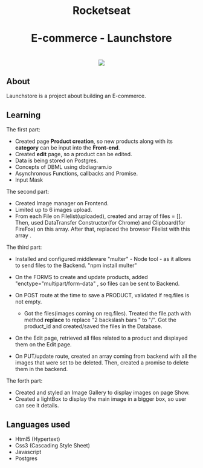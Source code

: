 
<h1 align="center">Rocketseat</h1>

<h1 align="center"><b>E-commerce - Launchstore</b></h1>


<h1 align="center">
    <img src=https://ik.imagekit.io/cnbmdh4b9w/ezgif.com-gif-maker__2__PBPFt9fUJ.gif>
</h1>


## About
Launchstore is a project about building an E-commerce.


## Learning 
The first part:
- Created page **Product creation**, so new products along with its **category** can be input into the **Front-end**.
- Created **edit** page, so a product can be edited.
- Data is being stored on Postgres.
- Concepts of DBML using dbdiagram.io
- Asynchronous Functions, callbacks and Promise.
- Input Mask

The second part:
- Created Image manager on Frontend. 
- Limited up to 6 images upload.
- From each File on Filelist(uploaded), created and array of files = []. Then, used DataTransfer Constructor(for Chrome) and Clipboard(for FireFox) on this array. After that, replaced the browser Filelist with this array . 

The third part:
-  Installed and configured middleware "multer" - Node tool - as it allows to send files to the Backend. "npm install multer"
- On the FORMS to create and update products, added "enctype="multipart/form-data" , so files can be sent to Backend.
- On POST route at the time to save a PRODUCT, validated if req.files is not empty. 
    - Got the files(images coming on req.files). Treated the file.path with method **replace** to replace "2 backslash bars " to "/". Got the product_id and created/saved the files in the Database. 
 
- On the Edit page, retrieved all files related to a product and displayed them on the Edit page. 
- On PUT/update route, created an array coming from backend with all the images that were set to be deleted. Then, created a promise to delete them in the backend. 

The forth part:
- Created and styled an Image Gallery to display images on page Show.
- Created a lightBox to display the main image in a bigger box, so user can see it details.


## Languages used
- Html5 (Hypertext)
- Css3 (Cascading Style Sheet)
- Javascript
- Postgres




